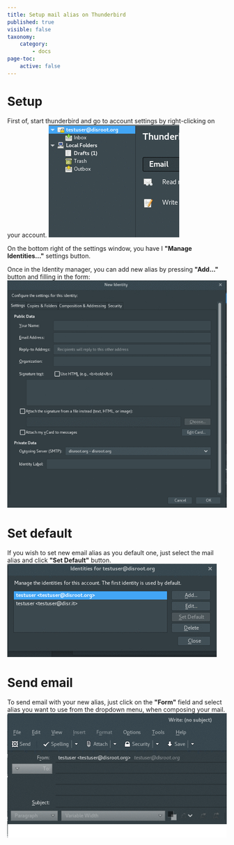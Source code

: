 ```yaml
---
title: Setup mail alias on Thunderbird
published: true
visible: false
taxonomy:
    category:
        - docs
page-toc:
    active: false
---
```


# Setup
First of, start thunderbird and go to account settings by right-clicking on your account.
![](en/identity_settings.gif)

On the bottom right of the settings window, you have I **"Manage Identities..."** settings button.

Once in the Identity manager, you can add new alias by pressing **"Add..."** button and filling in the form:
![](en/identity_add.gif)

# Set default
If you wish to set new email alias as you default one, just select the mail alias and click **"Set Default"** button.
![](en/identity_default.gif)

# Send email
To send email with your new alias, just click on the **"Form"** field and select alias you want to use from the dropdown menu, when composing your mail.
![](en/identity_send.gif)
